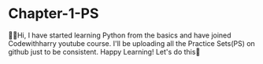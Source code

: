# Chapter-1-PS
🙋‍♀️Hi, I have started learning Python from the basics and have joined Codewithharry youtube course.
I'll be uploading all the Practice Sets(PS) on github just to be consistent.
Happy Learning! Let's do this💪
